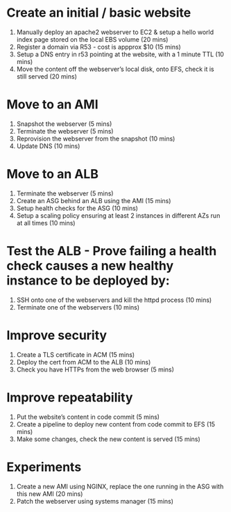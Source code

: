 # Create an initial / basic website
1. Manually deploy an apache2 webserver to EC2 & setup a hello world index page stored on the local EBS volume (20 mins)
2. Register a domain via R53 - cost is appprox $10 (15 mins)
3. Setup a DNS entry in r53 pointing at the website, with a 1 minute TTL (10 mins)
4. Move the content off the webserver’s local disk, onto EFS, check it is still served (20 mins)

# Move to an AMI
1. Snapshot the webserver (5 mins)
2. Terminate the webserver (5 mins)
3. Reprovision the webserver from the snapshot (10 mins)
4. Update DNS (10 mins)

# Move to an ALB
1. Terminate the webserver (5 mins)
2. Create an ASG behind an ALB using the AMI (15 mins)
3. Setup health checks for the ASG (10 mins)
4. Setup a scaling policy ensuring at least 2 instances in different AZs run at all times (10 mins)

# Test the ALB - Prove failing a health check causes a new healthy instance to be deployed by:
1. SSH onto one of the webservers and kill the httpd process (10 mins)
2. Terminate one of the webservers (10 mins)

# Improve security
1. Create a TLS certificate in ACM (15 mins)
2. Deploy the cert from ACM to the ALB (10 mins)
3. Check you have HTTPs from the web browser (5 mins)

# Improve repeatability
1. Put the website’s content in code commit (5 mins)
2. Create a pipeline to deploy new content from code commit to EFS (15 mins)
3. Make some changes, check the new content is served (15 mins)

# Experiments
1. Create a new AMI using NGINX, replace the one running in the ASG with this new AMI (20 mins)
2. Patch the webserver using systems manager (15 mins)
